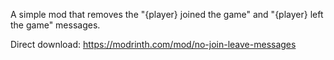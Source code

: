 A simple mod that removes the "{player} joined the game" and "{player} left the game" messages.


Direct download: https://modrinth.com/mod/no-join-leave-messages
